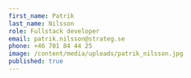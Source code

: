 ```yaml
---
first_name: Patrik
last_name: Nilsson
role: Fullstack developer
email: patrik.nilsson@strateg.se
phone: +46 701 84 44 25
image: /content/media/uploads/patrik_nilsson.jpg
published: true
---
```


